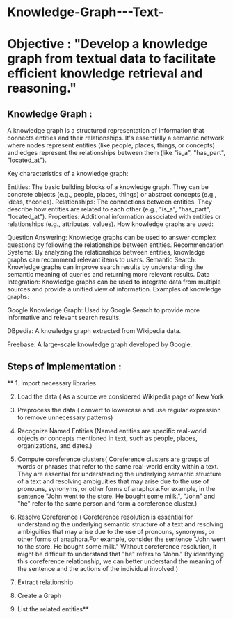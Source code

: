 # Knowledge-Graph---Text-

# Objective : "Develop a knowledge graph from textual data to facilitate efficient knowledge retrieval and reasoning."

## Knowledge Graph :

A knowledge graph is a structured representation of information that connects entities and their relationships. It's essentially a semantic network where nodes represent entities (like people, places, things, or concepts) and edges represent the relationships between them (like "is_a", "has_part", "located_at").

Key characteristics of a knowledge graph:

Entities: The basic building blocks of a knowledge graph. They can be concrete objects (e.g., people, places, things) or abstract concepts (e.g., ideas, theories).
Relationships: The connections between entities. They describe how entities are related to each other (e.g., "is_a", "has_part", "located_at").
Properties: Additional information associated with entities or relationships (e.g., attributes, values).
How knowledge graphs are used:

Question Answering: Knowledge graphs can be used to answer complex questions by following the relationships between entities.
Recommendation Systems: By analyzing the relationships between entities, knowledge graphs can recommend relevant items to users.
Semantic Search: Knowledge graphs can improve search results by understanding the semantic meaning of queries and returning more relevant results.
Data Integration: Knowledge graphs can be used to integrate data from multiple sources and provide a unified view of information.
Examples of knowledge graphs:

Google Knowledge Graph: Used by Google Search to provide more informative and relevant search results.

DBpedia: A knowledge graph extracted from Wikipedia data.

Freebase: A large-scale knowledge graph developed by Google.

## Steps of Implementation : 

 ** 1. Import necessary libraries

  2. Load the data ( As a source we considered Wikipedia page of New York
     
  3. Preprocess the data ( convert to lowercase and use regular expression to remove unnecessary patterns)
     
  4. Recognize Named Entities (Named entities are specific real-world objects or concepts mentioned in text, such as people, places, organizations, and dates.)
     
  5. Compute coreference clusters( Coreference clusters are groups of words or phrases that refer to the same real-world entity within a text. They are essential for understanding the underlying semantic structure of a 
  text and resolving ambiguities that may arise due to the use of pronouns, synonyms, or other forms of anaphora.For example, in the sentence "John went to the store. He bought some milk.", "John" and "he" refer to the 
  same person and form a coreference cluster.)

  6. Resolve Coreference ( Coreference resolution is essential for understanding the underlying semantic structure of a text and resolving ambiguities that may arise due to the use of pronouns, synonyms, or other forms 
  of anaphora.For example, consider the sentence "John went to the store. He bought some milk." Without coreference resolution, it might be difficult to understand that "he" refers to "John." By identifying this 
  coreference relationship, we can better understand the meaning of the sentence and the actions of the individual involved.)

  7. Extract relationship
    
  8. Create a Graph
      
  9. List the related entities**



